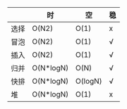 |      | 时         | 空       | 稳  |
| ---- | ---------- |---------| --- |
| 选择 | O(N2)      | O(1)    | x   |
| 冒泡 | O(N2)      | O(1)    | √   |
| 插入 | O(N2)      | O(1)    | √   |
| 归并 | O(N\*logN) | O(N)    | √   |
| 快排 | O(N\*logN) | O(logN) | √   |
| 堆   | O(N\*logN) | O(1)    | x   |
